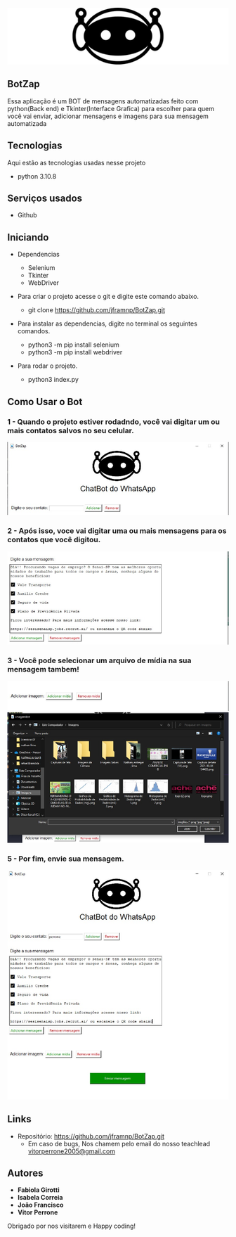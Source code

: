 ![Logo of the project](https://github.com/jframnp/BotZap/blob/main/img/Logo.jpeg)


## BotZap
Essa aplicação é um BOT de mensagens automatizadas feito com python(Back end) e Tkinter(Interface Grafica) para escolher para quem você vai enviar, adicionar mensagens e imagens para sua mensagem automatizada

## Tecnologias

Aqui estão as tecnologias usadas nesse projeto

* python 3.10.8

## Serviços usados

* Github

## Iniciando

* Dependencias
  - Selenium  
  - Tkinter
  - WebDriver

* Para criar o projeto acesse o git e digite este comando abaixo.
  - git clone https://github.com/jframnp/BotZap.git
  
* Para instalar as dependencias, digite no terminal os seguintes comandos.
  - python3 -m pip install selenium
  - python3 -m pip install webdriver
  
* Para rodar o projeto.
  - python3 index.py

## Como Usar o Bot

### 1 - Quando o projeto estiver rodadndo, você vai digitar um ou mais contatos salvos no seu celular.

![contato image](https://github.com/jframnp/BotZap/blob/main/img/readme_fotos/contato.jpeg)

### 2 - Após isso, voce vai digitar uma ou mais mensagens para os contatos que você digitou.

![Mensagens](https://github.com/jframnp/BotZap/blob/main/img/readme_fotos/mensagem.jpeg)

### 3 - Você pode selecionar um arquivo de mídia na sua mensagem tambem!

![midia_image1](https://github.com/jframnp/BotZap/blob/main/img/readme_fotos/midia.jpeg)
![midia_image2](https://github.com/jframnp/BotZap/blob/main/img/readme_fotos/selecionar_midia.jpeg)

### 5 - Por fim, envie sua mensagem.

![Tela final](https://github.com/jframnp/BotZap/blob/main/img/readme_fotos/envie-sua-mensagem.jpeg)



## Links
  - Repositório: https://github.com/jframnp/BotZap.git
    - Em caso de bugs, Nos chamem pelo email do nosso teachlead vitorperrone2005@gmail.com


  ## Autores

  * **Fabiola Girotti** 
  * **Isabela Correia**
  * **João Francisco**
  * **Vitor Perrone**

Obrigado por nos visitarem e Happy coding!
